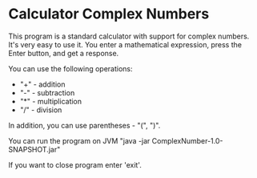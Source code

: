 # Calculator Complex Numbers

This program is a standard calculator with support for complex numbers. It's very easy to use it. You enter a mathematical expression, press the Enter button, and get a response.

You can use the following operations:
- "+" - addition
- "-" - subtraction
- "*" - multiplication
- "/" - division

In addition, you can use parentheses - "(", ")".

You can run the program on JVM "java -jar ComplexNumber-1.0-SNAPSHOT.jar"

If you want to close program enter 'exit'.